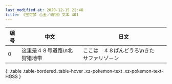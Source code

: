```yaml
---
last_modified_at: 2020-12-15 22:48
title: 《宝可梦 心金／魂银》文本 401
---
```

| 编号 | 中文 | 日文 |
| ---- | ---- | ---- |
| 0 | 这里是４８号道路\n北　狩猎地带 | ここは　４８ばんどうろ\nきた　サファリゾ－ン |
{: .table .table-bordered .table-hover .xz-pokemon-text .xz-pokemon-text-HGSS }
